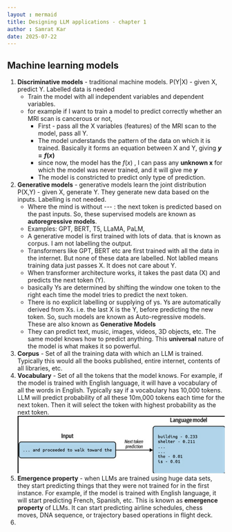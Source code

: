 ```yaml
---
layout : mermaid
title: Designing LLM applications - chapter 1 
author : Samrat Kar
date: 2025-07-22 
---
```


## Machine learning models 
1. **Discriminative models** - traditional machine models. P(Y|X) - given X, predict Y. Labelled data is needed
    - Train the model with all independent variables and dependent variables. 
    - for example if I want to train a model to predict correctly whether an MRI scan is cancerous or not, 
      - First - pass all the X variables (features) of the MRI scan to the model, pass all Y. 
      - The model understands the pattern of the data on which it is trained. Basically it forms an equation between X and Y, giving **$y=f(x)$**
      - since now, the model has the $f(x)$ , I can pass any **unknown x** for which the model was never trained, and it will give me **$y$**
      - The model is constricted to predict only type of prediction. 
2. **Generative models** - generative models learn the joint distribution P(X,Y) - given X, generate Y. They generate new data based on the inputs. Labelling is not needed. 
   - Where the mind is without --- : the next token is predicted based on the past inputs. So, these supervised models are known as **autoregressive models**.
   - Examples: GPT, BERT, T5, LLaMA, PaLM,
   - A generative model is first trained with lots of data. that is known as corpus. I am not labelling the output. 
   - Transformers like GPT, BERT etc are first trained with all the data in the internet. But none of these data are labelled. Not lablled means training data just passes X. It does not care about Y. 
   - When transformer architecture works, it takes the past data (X) and predicts the next token (Y).
   - basically Ys are determined by shifting the window one token to the right each time the model tries to predict the next token. 
   - There is no explicit labelling or supplying of ys. Ys are automatically derived from Xs. i.e. the last X is the Y, before predicting the new token. So, such models are known as Auto-regressive models. These are also known as **Generative Models**
   - They can predict text, music, images, videos, 3D objects, etc. The same model knows how to predict anything. This **universal** nature of the model is what makes it so powerful.
3. **Corpus** - Set of all the training data with which an LLM is trained. Typically this would all the books published, entire internet, contents of all libraries, etc. 
4. **Vocabulary** - Set of all the tokens that the model knows. For example, if the model is trained with English language, it will have a vocabulary of all the words in English. Typically say if a vocabulary has 10,000 tokens. LLM will predict probability of all these 10m,000 tokens each time for the next token. Then it will select the token with highest probability as the next token.
![](/assets/books/building-llm-apps/predicting-nxt-token.png)
5. **Emergence property** - when LLMs are trained using huge data sets, they start predicting things that they were not trained for in the first instance. For example, if the model is trained with English language, it will start predicting French, Spanish, etc. This is known as **emergence property** of LLMs. It can start predicting airline schedules, chess moves, DNA sequence, or trajectory based operations in flight deck. 
6. 